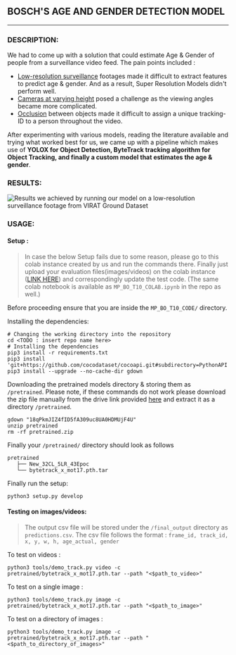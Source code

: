 ## BOSCH'S AGE AND GENDER DETECTION MODEL

---
### DESCRIPTION:
We had to come up with a solution that could estimate Age & Gender of people from a surveillance video feed. The pain points included :
* <u>Low-resolution surveillance</u> footages made it difficult to extract features to predict age & gender. And as a result, Super Resolution Models didn't perform well.
* <u>Cameras at varying height</u> posed a challenge as the viewing angles became more complicated.
* <u>Occlusion</u> between objects made it difficult to assign a unique tracking-ID to a person throughout the video.

After experimenting with various models, reading the literature available and trying what worked best for us, we came up with a pipeline which makes use of <b>YOLOX for Object Detection, ByteTrack tracking algorithm for Object Tracking, and finally a custom model that estimates the age & gender</b>.

### RESULTS:
![Results we achieved by running our model on a low-resolution surveillance footage from VIRAT Ground Dataset](./final_output/outputForReadme.gif)

### USAGE: 

#### Setup :

> In case the below Setup fails due to some reason, please go to this colab instance created by us and run the commands there. Finally just upload your evaluation files(images/videos) on the colab instance ([LINK HERE](https://colab.research.google.com/drive/1Q96qgB7mVweHwGtjGt_LscQqG2hDbKk-?usp=sharing)) and correspondingly update the test code. (The same colab notebook is available as `MP_BO_T10_COLAB.ipynb` in the repo as well.)

Before proceeding ensure that you are inside the `MP_BO_T10_CODE/` directory.

Installing the dependencies:
```
# Changing the working directory into the repository
cd <TODO : insert repo name here>
# Installing the dependencies
pip3 install -r requirements.txt
pip3 install 'git+https://github.com/cocodataset/cocoapi.git#subdirectory=PythonAPI'
pip3 install --upgrade --no-cache-dir gdown
```
 Downloading the pretrained models directory & storing them as `/pretrained`. Please note, if these commands do not work please download the zip file manually from the drive link provided [here](https://drive.google.com/file/d/18qPkmJIZ4fID5fA309uc8UA0HDMUjF4U/view?usp=sharing) and extract it as a directory `/pretrained`.
```
gdown "18qPkmJIZ4fID5fA309uc8UA0HDMUjF4U"
unzip pretrained
rm -rf pretrained.zip
```

Finally your `/pretrained/` directory should look as follows
 ```
pretrained
    ├── New_32CL_5LR_43Epoc
    └── bytetrack_x_mot17.pth.tar
 ```

Finally run the setup:
```
python3 setup.py develop
```
#### Testing on images/videos:

> The output csv file will be stored under the `/final_output` directory as `predictions.csv`.
> The csv file follows the format : `frame_id, track_id, x, y, w, h, age_actual, gender`

To test on videos :
```
python3 tools/demo_track.py video -c pretrained/bytetrack_x_mot17.pth.tar --path "<$path_to_video>" 
```

To test on a single image :
```
python3 tools/demo_track.py image -c pretrained/bytetrack_x_mot17.pth.tar --path "<$path_to_image>" 
```

To test on a directory of images :
```
python3 tools/demo_track.py image -c pretrained/bytetrack_x_mot17.pth.tar --path "<$path_to_directory_of_images>" 
```
